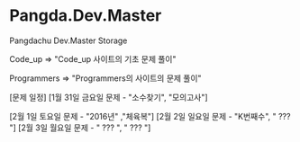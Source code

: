 # Pangda.Dev.Master
Pangdachu Dev.Master Storage


Code_up => "Code_up 사이트의 기초 문제 풀이"

Programmers => "Programmers의 사이트의 문제 풀이"


[문제 일정]
[1월 31일 금요일 문제 - "소수찾기", "모의고사"]

[2월 1일 토요일 문제 - "2016년" ,"체육복"]
[2월 2일 일요일 문제 - "K번째수", " ??? "]
[2월 3일 월요일 문제 - " ??? ", " ??? "]
